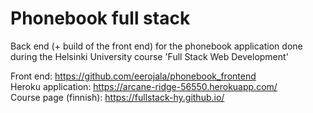 # Phonebook full stack
Back end (+ build of the front end) for the phonebook application done during the Helsinki University course 'Full Stack Web Development'

Front end: https://github.com/eerojala/phonebook_frontend  
Heroku application: https://arcane-ridge-56550.herokuapp.com/  
Course page (finnish): https://fullstack-hy.github.io/  
